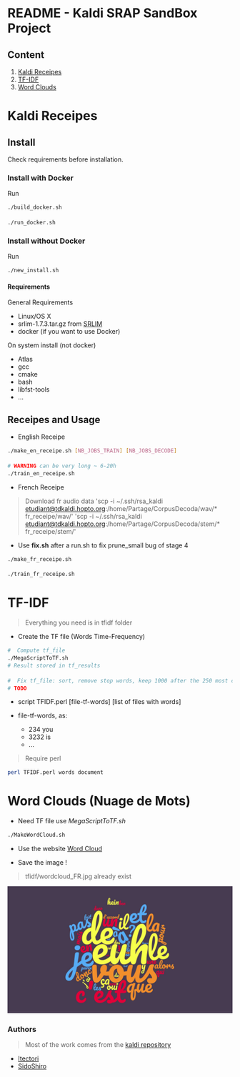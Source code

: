 # README - Kaldi SRAP SandBox Project

## Content

1. [Kaldi Receipes](#kaldi-receipes)
2. [TF-IDF](#tfidf)
3. [Word Clouds](#wordclouds)

# Kaldi Receipes  <a name="kaldi-receipes"></a>

## Install

Check requirements before installation.

### Install with Docker

Run

```sh
./build_docker.sh

./run_docker.sh
```

### Install without Docker


Run

```sh
./new_install.sh
```

#### Requirements

General Requirements

* Linux/OS X
* srlim-1.7.3.tar.gz from [SRLIM](http://www.speech.sri.com/projects/srilm/download.html)
* docker (if you want to use Docker)

On system install (not docker)

* Atlas
* gcc
* cmake
* bash
* libfst-tools
* ...

## Receipes and Usage

* English Receipe

```sh
./make_en_receipe.sh [NB_JOBS_TRAIN] [NB_JOBS_DECODE]

# WARNING can be very long ~ 6-20h 
./train_en_receipe.sh
```

* French Receipe

> Download fr audio data
> 'scp -i ~/.ssh/rsa_kaldi etudiant@tdkaldi.hopto.org:/home/Partage/CorpusDecoda/wav/* fr_receipe/wav/'
> 'scp -i ~/.ssh/rsa_kaldi etudiant@tdkaldi.hopto.org:/home/Partage/CorpusDecoda/stem/* fr_receipe/stem/'

* Use **fix.sh** after a run.sh to fix prune_small bug of stage 4

```sh
./make_fr_receipe.sh

./train_fr_receipe.sh
```

# TF-IDF  <a name="tfidf"></a>

> Everything you need is in tfidf folder

* Create the TF file (Words Time-Frequency)

```sh
#  Compute tf_file
./MegaScriptToTF.sh
# Result stored in tf_results

#  Fix tf_file: sort, remove stop words, keep 1000 after the 250 most common words
# TODO
```

* script TFIDF.perl [file-tf-words] [list of files with words]

* file-tf-words, as:
  * 234 you
  * 3232 is
  * ...


> Require perl

```sh
perl TFIDF.perl words document
```

# Word Clouds (Nuage de Mots) <a name="wordclouds"></a>

* Need TF file use *MegaScriptToTF.sh*

```sh
./MakeWordCloud.sh
```

* Use the website [Word Cloud](https://www.wordclouds.com/)

* Save the image !

> tfidf/wordcloud_FR.jpg already exist

![WordCloudFR](tfidf/wordcloud_FR.jpg)


### Authors

> Most of the work comes from the [kaldi repository](https://github.com/kaldi-asr/kaldi)

* [Itectori](https://github.com/itectori)
* [SidoShiro](https://github.com/SidoShiro)

